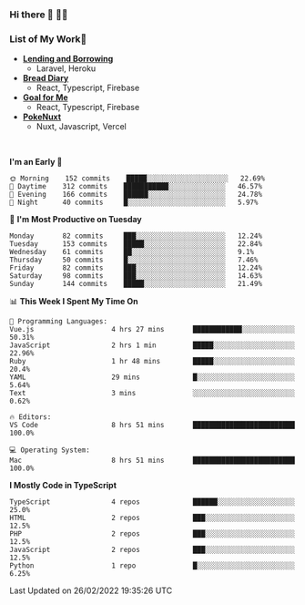 ### Hi there 👋 🧑‍💻

### List of My Work🚀
- [**Lending and Borrowing**](https://lending-and-borrowing.herokuapp.com/)
  - Laravel, Heroku
- [**Bread Diary**](https://bread-diary-web.web.app/)
  - React, Typescript, Firebase
- [**Goal for Me**](https://goal-for-me.web.app/)
  - React, Typescript, Firebase
- [**PokeNuxt**](https://pokenuxt.vercel.app/)
  - Nuxt, Javascript, Vercel

<br/>

<!--START_SECTION:waka-->
**I'm an Early 🐤** 

```text
🌞 Morning    152 commits    █████░░░░░░░░░░░░░░░░░░░░   22.69% 
🌆 Daytime    312 commits    ███████████░░░░░░░░░░░░░░   46.57% 
🌃 Evening    166 commits    ██████░░░░░░░░░░░░░░░░░░░   24.78% 
🌙 Night      40 commits     █░░░░░░░░░░░░░░░░░░░░░░░░   5.97%

```
📅 **I'm Most Productive on Tuesday** 

```text
Monday       82 commits     ███░░░░░░░░░░░░░░░░░░░░░░   12.24% 
Tuesday      153 commits    █████░░░░░░░░░░░░░░░░░░░░   22.84% 
Wednesday    61 commits     ██░░░░░░░░░░░░░░░░░░░░░░░   9.1% 
Thursday     50 commits     █░░░░░░░░░░░░░░░░░░░░░░░░   7.46% 
Friday       82 commits     ███░░░░░░░░░░░░░░░░░░░░░░   12.24% 
Saturday     98 commits     ███░░░░░░░░░░░░░░░░░░░░░░   14.63% 
Sunday       144 commits    █████░░░░░░░░░░░░░░░░░░░░   21.49%

```


📊 **This Week I Spent My Time On** 

```text
💬 Programming Languages: 
Vue.js                   4 hrs 27 mins       ████████████░░░░░░░░░░░░░   50.31% 
JavaScript               2 hrs 1 min         █████░░░░░░░░░░░░░░░░░░░░   22.96% 
Ruby                     1 hr 48 mins        █████░░░░░░░░░░░░░░░░░░░░   20.4% 
YAML                     29 mins             █░░░░░░░░░░░░░░░░░░░░░░░░   5.64% 
Text                     3 mins              ░░░░░░░░░░░░░░░░░░░░░░░░░   0.62%

🔥 Editors: 
VS Code                  8 hrs 51 mins       █████████████████████████   100.0%

💻 Operating System: 
Mac                      8 hrs 51 mins       █████████████████████████   100.0%

```

**I Mostly Code in TypeScript** 

```text
TypeScript               4 repos             ██████░░░░░░░░░░░░░░░░░░░   25.0% 
HTML                     2 repos             ███░░░░░░░░░░░░░░░░░░░░░░   12.5% 
PHP                      2 repos             ███░░░░░░░░░░░░░░░░░░░░░░   12.5% 
JavaScript               2 repos             ███░░░░░░░░░░░░░░░░░░░░░░   12.5% 
Python                   1 repo              █░░░░░░░░░░░░░░░░░░░░░░░░   6.25%

```



 Last Updated on 26/02/2022 19:35:26 UTC
<!--END_SECTION:waka-->